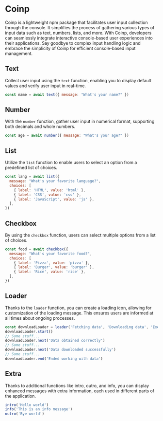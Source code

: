 # Coinp

Coinp is a lightweight npm package that facilitates user input collection through the console. It simplifies the process of gathering various types of input data such as text, numbers, lists, and more. With Coinp, developers can seamlessly integrate interactive console-based user experiences into their applications. Say goodbye to complex input handling logic and embrace the simplicity of Coinp for efficient console-based input management.

## Text

Collect user input using the `text` function, enabling you to display default values and verify user input in real-time.

```javascript
const name = await text({ message: "What's your name?" })
```

## Number

With the `number` function, gather user input in numerical format, supporting both decimals and whole numbers.

```javascript
const age = await number({ message: "What's your age?" })
```

## List

Utilize the `list` function to enable users to select an option from a predefined list of choices.

```javascript
const lang = await list({
  message: "What's your favorite language?",
  choices: [
    { label: 'HTML', value: 'html' },
    { label: 'CSS', value: 'css' },
    { label: 'JavaScript', value: 'js' },
  ],
})
```

## Checkbox

By using the `checkbox` function, users can select multiple options from a list of choices.

```javascript
const food = await checkbox({
  message: "What's your favorite food?",
  choices: [
    { label: 'Pizza', value: 'pizza' },
    { label: 'Burger', value: 'burger' },
    { label: 'Rice', value: 'rice' },
  ],
})
```

## Loader

Thanks to the `loader` function, you can create a loading icon, allowing for customization of the loading message. This ensures users are informed at all times about ongoing processes.

```javascript
const downloadLoader = loader('Fetching data', 'Downloading data', 'Executing data')
downloadLoader.start()
// Some stuff...
downloadLoader.next('Data obtained correctly')
// Some stuff...
downloadLoader.next('Data downloaded successfully')
// Some stuff...
downloadLoader.end('Ended working with data')
```

## Extra

Thanks to additional functions like intro, outro, and info, you can display enhanced messages with extra information, each used in different parts of the application.

```javascript
intro('Hello world')
info('This is an info message')
outro('Bye world')
```
